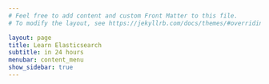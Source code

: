 ```yaml
---
# Feel free to add content and custom Front Matter to this file.
# To modify the layout, see https://jekyllrb.com/docs/themes/#overriding-theme-defaults

layout: page
title: Learn Elasticsearch
subtitle: in 24 hours
menubar: content_menu
show_sidebar: true
---
```

